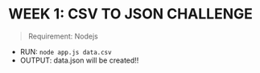 # WEEK 1: CSV TO JSON CHALLENGE

> Requirement: Nodejs

- RUN: `node app.js data.csv`
- OUTPUT: data.json will be created!!